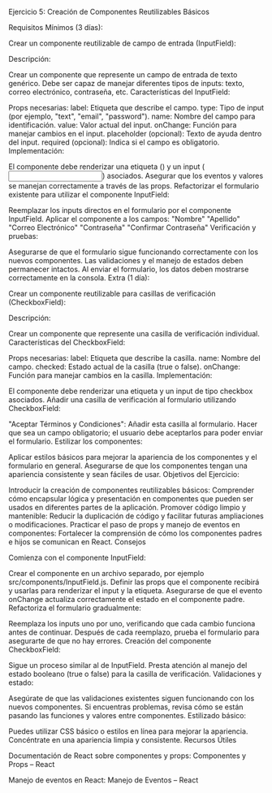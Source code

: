 Ejercicio 5: Creación de Componentes Reutilizables Básicos

Requisitos Mínimos (3 días):

Crear un componente reutilizable de campo de entrada (InputField):

Descripción:

Crear un componente que represente un campo de entrada de texto genérico.
Debe ser capaz de manejar diferentes tipos de inputs: texto, correo electrónico, contraseña, etc.
Características del InputField:

Props necesarias:
label: Etiqueta que describe el campo.
type: Tipo de input (por ejemplo, "text", "email", "password").
name: Nombre del campo para identificación.
value: Valor actual del input.
onChange: Función para manejar cambios en el input.
placeholder (opcional): Texto de ayuda dentro del input.
required (opcional): Indica si el campo es obligatorio.
Implementación:

El componente debe renderizar una etiqueta (<label>) y un input (<input>) asociados.
Asegurar que los eventos y valores se manejan correctamente a través de las props.
Refactorizar el formulario existente para utilizar el componente InputField:

Reemplazar los inputs directos en el formulario por el componente InputField.
Aplicar el componente a los campos:
"Nombre"
"Apellido"
"Correo Electrónico"
"Contraseña"
"Confirmar Contraseña"
Verificación y pruebas:

Asegurarse de que el formulario sigue funcionando correctamente con los nuevos componentes.
Las validaciones y el manejo de estados deben permanecer intactos.
Al enviar el formulario, los datos deben mostrarse correctamente en la consola.
Extra (1 día):

Crear un componente reutilizable para casillas de verificación (CheckboxField):

Descripción:

Crear un componente que represente una casilla de verificación individual.
Características del CheckboxField:

Props necesarias:
label: Etiqueta que describe la casilla.
name: Nombre del campo.
checked: Estado actual de la casilla (true o false).
onChange: Función para manejar cambios en la casilla.
Implementación:

El componente debe renderizar una etiqueta y un input de tipo checkbox asociados.
Añadir una casilla de verificación al formulario utilizando CheckboxField:

"Aceptar Términos y Condiciones":
Añadir esta casilla al formulario.
Hacer que sea un campo obligatorio; el usuario debe aceptarlos para poder enviar el formulario.
Estilizar los componentes:

Aplicar estilos básicos para mejorar la apariencia de los componentes y el formulario en general.
Asegurarse de que los componentes tengan una apariencia consistente y sean fáciles de usar.
Objetivos del Ejercicio:

Introducir la creación de componentes reutilizables básicos:
Comprender cómo encapsular lógica y presentación en componentes que pueden ser usados en diferentes partes de la aplicación.
Promover código limpio y mantenible:
Reducir la duplicación de código y facilitar futuras ampliaciones o modificaciones.
Practicar el paso de props y manejo de eventos en componentes:
Fortalecer la comprensión de cómo los componentes padres e hijos se comunican en React.
Consejos

Comienza con el componente InputField:

Crear el componente en un archivo separado, por ejemplo src/components/InputField.js.
Definir las props que el componente recibirá y usarlas para renderizar el input y la etiqueta.
Asegurarse de que el evento onChange actualiza correctamente el estado en el componente padre.
Refactoriza el formulario gradualmente:

Reemplaza los inputs uno por uno, verificando que cada cambio funciona antes de continuar.
Después de cada reemplazo, prueba el formulario para asegurarte de que no hay errores.
Creación del componente CheckboxField:

Sigue un proceso similar al de InputField.
Presta atención al manejo del estado booleano (true o false) para la casilla de verificación.
Validaciones y estado:

Asegúrate de que las validaciones existentes siguen funcionando con los nuevos componentes.
Si encuentras problemas, revisa cómo se están pasando las funciones y valores entre componentes.
Estilizado básico:

Puedes utilizar CSS básico o estilos en línea para mejorar la apariencia.
Concéntrate en una apariencia limpia y consistente.
Recursos Útiles

Documentación de React sobre componentes y props:
Componentes y Props – React

Manejo de eventos en React:
Manejo de Eventos – React